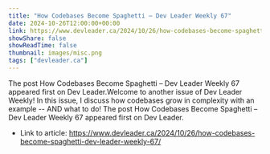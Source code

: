 ```yaml
---
title: "How Codebases Become Spaghetti – Dev Leader Weekly 67"
date: 2024-10-26T12:00:00+00:00
link: https://www.devleader.ca/2024/10/26/how-codebases-become-spaghetti-dev-leader-weekly-67/
showShare: false
showReadTime: false
thumbnail: images/misc.png
tags: ["devleader.ca"]
---
```

The post How Codebases Become Spaghetti – Dev Leader Weekly 67 appeared first on Dev Leader.Welcome to another issue of Dev Leader Weekly! In this issue, I discuss how codebases grow in complexity with an example -- AND what to do!
The post How Codebases Become Spaghetti – Dev Leader Weekly 67 appeared first on Dev Leader.

- Link to article: https://www.devleader.ca/2024/10/26/how-codebases-become-spaghetti-dev-leader-weekly-67/
